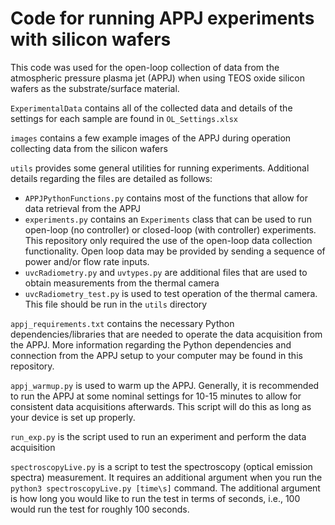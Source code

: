 # Code for running APPJ experiments with silicon wafers

This code was used for the open-loop collection of data from the atmospheric pressure plasma jet (APPJ) when using TEOS oxide silicon wafers as the substrate/surface material.

`ExperimentalData` contains all of the collected data and details of the settings for each sample are found in `OL_Settings.xlsx`

`images` contains a few example images of the APPJ during operation collecting data from the silicon wafers

`utils` provides some general utilities for running experiments. Additional details regarding the files are detailed as follows:

  * `APPJPythonFunctions.py` contains most of the functions that allow for data retrieval from the APPJ
  * `experiments.py` contains an `Experiments` class that can be used to run open-loop (no controller) or closed-loop (with controller) experiments. This repository only required the use of the open-loop data collection functionality. Open loop data may be provided by sending a sequence of power and/or flow rate inputs.
  * `uvcRadiometry.py` and `uvtypes.py` are additional files that are used to obtain measurements from the thermal camera
  * `uvcRadiometry_test.py` is used to test operation of the thermal camera. This file should be run in the `utils` directory
  
`appj_requirements.txt` contains the necessary Python dependencies/libraries that are needed to operate the data acquisition from the APPJ. More information regarding the Python dependencies and connection from the APPJ setup to your computer may be found in this repository.

`appj_warmup.py` is used to warm up the APPJ. Generally, it is recommended to run the APPJ at some nominal settings for 10-15 minutes to allow for consistent data acquisitions afterwards. This script will do this as long as your device is set up properly.

`run_exp.py` is the script used to run an experiment and perform the data acquisition

`spectroscopyLive.py` is a script to test the spectroscopy (optical emission spectra) measurement. It requires an additional argument when you run the `python3 spectroscopyLive.py [time\s]` command. The additional argument is how long you would like to run the test in terms of seconds, i.e., 100 would run the test for roughly 100 seconds.
